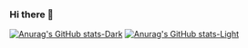 ### Hi there 👋

[![Anurag's GitHub stats-Dark](https://github-readme-stats.vercel.app/api?username=Daram0o0&show_icons=true&theme=dark#gh-dark-mode-only)](https://github.com/anuraghazra/github-readme-stats#gh-dark-mode-only)
[![Anurag's GitHub stats-Light](https://github-readme-stats.vercel.app/api?username=Daram0o0&show_icons=true&theme=default#gh-light-mode-only)](https://github.com/anuraghazra/github-readme-stats#gh-light-mode-only)
<!--
**jiho01/jiho01** is a ✨ _special_ ✨ repository because its `README.md` (this file) appears on your GitHub profile.

Here are some ideas to get you started:

- 🔭 I’m currently working on ...
- 🌱 I’m currently learning ...
- 👯 I’m looking to collaborate on ...
- 🤔 I’m looking for help with ...
- 💬 Ask me about ...
- 📫 How to reach me: ...
- 😄 Pronouns: ...
- ⚡ Fun fact: ...
-->
